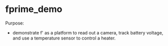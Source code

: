 # fprime_demo

Purpose:

- demonstrate f' as a platform to read out a camera, track battery voltage, and use a temperature sensor to control a heater. 
